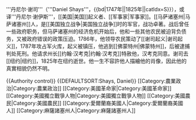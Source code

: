 
'''丹尼尔·谢司'''（'''Daniel Shays'''，{{bd|1747年||1825年||catIdx=S}}），或译'''丹尼尔·谢伊斯'''，[[美国|美国]]起义者、[[军事家|军事家]]。[[马萨诸塞州|马萨诸塞州]]人，是[[美国独立战争|美国独立战争]]时的军官，战功卓著。战后曾任一些政府职务，但马萨诸塞州的经济危机开始后，他和一些其他农民被迫背负债务，又被政府错误的政策压迫。1786年，他领导农民策动了[[谢司起义|谢司起义]]，1787年攻占军火库，起义被镇压，他逃到[[佛蒙特州|佛蒙特州]]，后被逮捕判处死刑。他请求州长[[约翰·汉考克|约翰·汉考克]]特赦他，汉考克同意。谢司去[[纽约|纽约]]，1825年在纽约逝世。他一生不容許他人描繪他的肖像，因此他的真實相貌仍然不明。

{{Authority control}}
{{DEFAULTSORT:Shays, Daniel}}
[[Category:農業政治|Category:農業政治]]
[[Category:美國革命家|Category:美國革命家]]
[[Category:美國獨立戰爭人物|Category:美國獨立戰爭人物]]
[[Category:美國農民|Category:美國農民]]
[[Category:愛爾蘭裔美國人|Category:愛爾蘭裔美國人]]
[[Category:麻薩諸塞州人|Category:麻薩諸塞州人]]